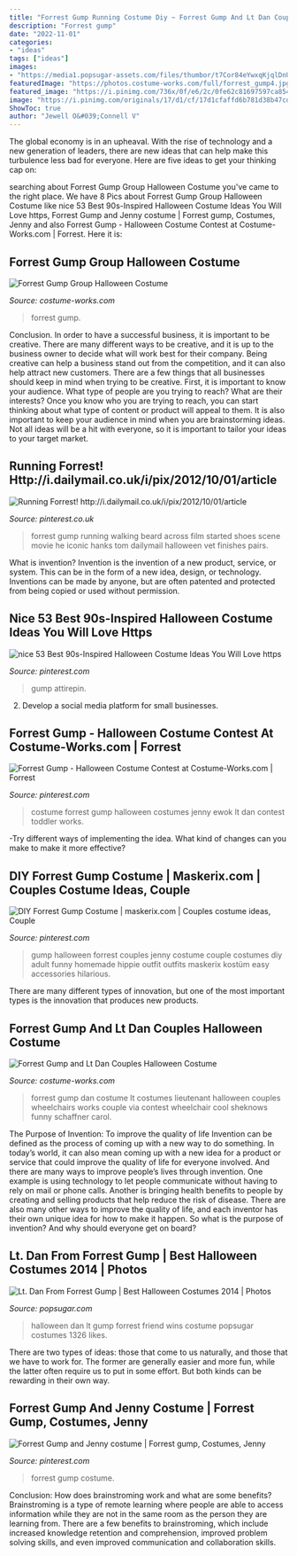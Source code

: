 ```yaml
---
title: "Forrest Gump Running Costume Diy ~ Forrest Gump And Lt Dan Couples Halloween Costume"
description: "Forrest gump"
date: "2022-11-01"
categories:
- "ideas"
tags: ["ideas"]
images:
- "https://media1.popsugar-assets.com/files/thumbor/t7Cor84eYwxqKjqlDnUObYcqQ6Y/fit-in/1024x1024/filters:format_auto-!!-:strip_icc-!!-/2014/10/30/706/n/1922398/0fde9366e0d3499d_jJ6F9Fy/i/Lt-Dan-From-Forrest-Gump.jpg"
featuredImage: "https://photos.costume-works.com/full/forrest_gump4.jpg"
featured_image: "https://i.pinimg.com/736x/0f/e6/2c/0fe62c81697597ca854ded9333a917b2.jpg"
image: "https://i.pinimg.com/originals/17/d1/cf/17d1cfaffd6b781d38b47cd04c76f150.jpg"
ShowToc: true
author: "Jewell O&#039;Connell V"
---
```



The global economy is in an upheaval. With the rise of technology and a new generation of leaders, there are new ideas that can help make this turbulence less bad for everyone. Here are five ideas to get your thinking cap on: 

	

		
searching about Forrest Gump Group Halloween Costume you've came to the right place. We have 8 Pics about Forrest Gump Group Halloween Costume like nice 53 Best 90s-Inspired Halloween Costume Ideas You Will Love https, Forrest Gump and Jenny costume | Forrest gump, Costumes, Jenny and also Forrest Gump - Halloween Costume Contest at Costume-Works.com | Forrest. Here it is:
		
    
## Forrest Gump Group Halloween Costume

<img loading=lazy src="https://photos.costume-works.com/full/forrest_gump4.jpg" onerror="this.onerror=null;this.src='https://tse3.mm.bing.net/th?id=OIP.oKvnrBNwgaejzdB7JPnvzAHaJ3&amp;pid=15.1';" alt="Forrest Gump Group Halloween Costume">

_Source: costume-works.com_

>forrest gump. 

	

Conclusion.
In order to have a successful business, it is important to be creative. There are many different ways to be creative, and it is up to the business owner to decide what will work best for their company. Being creative can help a business stand out from the competition, and it can also help attract new customers. There are a few things that all businesses should keep in mind when trying to be creative.
First, it is important to know your audience. What type of people are you trying to reach? What are their interests? Once you know who you are trying to reach, you can start thinking about what type of content or product will appeal to them. It is also important to keep your audience in mind when you are brainstorming ideas. Not all ideas will be a hit with everyone, so it is important to tailor your ideas to your target market.

    
## Running Forrest! Http://i.dailymail.co.uk/i/pix/2012/10/01/article

<img loading=lazy src="https://i.pinimg.com/originals/17/d1/cf/17d1cfaffd6b781d38b47cd04c76f150.jpg" onerror="this.onerror=null;this.src='https://tse2.mm.bing.net/th?id=OIP.qWQI0QPveha4CgJNVpnZhQHaJW&amp;pid=15.1';" alt="Running Forrest! http://i.dailymail.co.uk/i/pix/2012/10/01/article">

_Source: pinterest.co.uk_

>forrest gump running walking beard across film started shoes scene movie he iconic hanks tom dailymail halloween vet finishes pairs. 

	

What is invention?
Invention is the invention of a new product, service, or system. This can be in the form of a new idea, design, or technology. Inventions can be made by anyone, but are often patented and protected from being copied or used without permission.

    
## Nice 53 Best 90s-Inspired Halloween Costume Ideas You Will Love Https

<img loading=lazy src="https://i.pinimg.com/736x/0f/e6/2c/0fe62c81697597ca854ded9333a917b2.jpg" onerror="this.onerror=null;this.src='https://tse2.mm.bing.net/th?id=OIP.HySVCr3r8Dxyw8joWK2ozQHaLH&amp;pid=15.1';" alt="nice 53 Best 90s-Inspired Halloween Costume Ideas You Will Love https">

_Source: pinterest.com_

>gump attirepin. 

	

2. Develop a social media platform for small businesses.

    
## Forrest Gump - Halloween Costume Contest At Costume-Works.com | Forrest

<img loading=lazy src="https://i.pinimg.com/736x/27/17/4f/27174f46f9ee776e78698519d125b05e.jpg" onerror="this.onerror=null;this.src='https://tse2.mm.bing.net/th?id=OIP.mZGSr0iE0_r5jeDyZMYGLwDYEg&amp;pid=15.1';" alt="Forrest Gump - Halloween Costume Contest at Costume-Works.com | Forrest">

_Source: pinterest.com_

>costume forrest gump halloween costumes jenny ewok lt dan contest toddler works. 

	

-Try different ways of implementing the idea. What kind of changes can you make to make it more effective? 

    
## DIY Forrest Gump Costume | Maskerix.com | Couples Costume Ideas, Couple

<img loading=lazy src="https://i.pinimg.com/originals/62/d8/2f/62d82f73a0c084eb04b0bd22e97b59c2.jpg" onerror="this.onerror=null;this.src='https://tse4.mm.bing.net/th?id=OIP.BoOknVHFCPOffkK7NL0dHwHaJQ&amp;pid=15.1';" alt="DIY Forrest Gump Costume | maskerix.com | Couples costume ideas, Couple">

_Source: pinterest.com_

>gump halloween forrest couples jenny costume couple costumes diy adult funny homemade hippie outfit outfits maskerix kostüm easy accessories hilarious. 

	

There are many different types of innovation, but one of the most important types is the innovation that produces new products.

    
## Forrest Gump And Lt Dan Couples Halloween Costume

<img loading=lazy src="https://photos.costume-works.com/full/forrest_gump_and_lt_dan.jpg" onerror="this.onerror=null;this.src='https://tse2.mm.bing.net/th?id=OIP.bpJE5OYfN0IW1sIoiPAvigHaNI&amp;pid=15.1';" alt="Forrest Gump and Lt Dan Couples Halloween Costume">

_Source: costume-works.com_

>forrest gump dan costume lt costumes lieutenant halloween couples wheelchairs works couple via contest wheelchair cool sheknows funny schaffner carol. 

	

The Purpose of Invention: To improve the quality of life
Invention can be defined as the process of coming up with a new way to do something. In today’s world, it can also mean coming up with a new idea for a product or service that could improve the quality of life for everyone involved. And there are many ways to improve people’s lives through invention. One example is using technology to let people communicate without having to rely on mail or phone calls. Another is bringing health benefits to people by creating and selling products that help reduce the risk of disease. There are also many other ways to improve the quality of life, and each inventor has their own unique idea for how to make it happen. So what is the purpose of invention? And why should everyone get on board?

    
## Lt. Dan From Forrest Gump | Best Halloween Costumes 2014 | Photos

<img loading=lazy src="https://media1.popsugar-assets.com/files/thumbor/t7Cor84eYwxqKjqlDnUObYcqQ6Y/fit-in/1024x1024/filters:format_auto-!!-:strip_icc-!!-/2014/10/30/706/n/1922398/0fde9366e0d3499d_jJ6F9Fy/i/Lt-Dan-From-Forrest-Gump.jpg" onerror="this.onerror=null;this.src='https://tse1.mm.bing.net/th?id=OIP.NDRWKsdvqa9EnN49-3CoNQHaJ4&amp;pid=15.1';" alt="Lt. Dan From Forrest Gump | Best Halloween Costumes 2014 | Photos">

_Source: popsugar.com_

>halloween dan lt gump forrest friend wins costume popsugar costumes 1326 likes. 

	

There are two types of ideas: those that come to us naturally, and those that we have to work for. The former are generally easier and more fun, while the latter often require us to put in some effort. But both kinds can be rewarding in their own way.

    
## Forrest Gump And Jenny Costume | Forrest Gump, Costumes, Jenny

<img loading=lazy src="https://i.pinimg.com/originals/bc/33/41/bc3341f4a2a3c0eb1e9cca99bea048a4.jpg" onerror="this.onerror=null;this.src='https://tse4.mm.bing.net/th?id=OIP.mHCR-ps1-1OKQFe1jW9_lwHaJ4&amp;pid=15.1';" alt="Forrest Gump and Jenny costume | Forrest gump, Costumes, Jenny">

_Source: pinterest.com_

>forrest gump costume. 

	

Conclusion: How does brainstroming work and what are some benefits?
Brainstroming is a type of remote learning where people are able to access information while they are not in the same room as the person they are learning from. There are a few benefits to brainstroming, which include increased knowledge retention and comprehension, improved problem solving skills, and even improved communication and collaboration skills.

